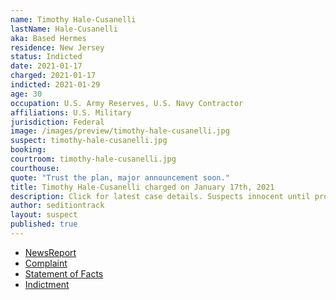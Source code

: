```yaml
---
name: Timothy Hale-Cusanelli
lastName: Hale-Cusanelli
aka: Based Hermes
residence: New Jersey
status: Indicted
date: 2021-01-17
charged: 2021-01-17
indicted: 2021-01-29
age: 30
occupation: U.S. Army Reserves, U.S. Navy Contractor
affiliations: U.S. Military
jurisdiction: Federal
image: /images/preview/timothy-hale-cusanelli.jpg
suspect: timothy-hale-cusanelli.jpg
booking:
courtroom: timothy-hale-cusanelli.jpg
courthouse:
quote: "Trust the plan, major announcement soon."
title: Timothy Hale-Cusanelli charged on January 17th, 2021
description: Click for latest case details. Suspects innocent until proven guilty.
author: seditiontrack
layout: suspect
published: true
---
```

- [NewsReport](https://www.app.com/story/news/crime/2021/01/17/timothy-louis-hale-cusanelli-colts-neck-man-military-contractor-capitol-pro-trump-mob/4199037001/)
- [Complaint](https://www.justice.gov/opa/page/file/1356061/download)
- [Statement of Facts](https://www.justice.gov/opa/page/file/1356066/download)
- [Indictment](https://www.courtlistener.com/recap/gov.uscourts.dcd.226943/gov.uscourts.dcd.226943.9.0_2.pdf)
